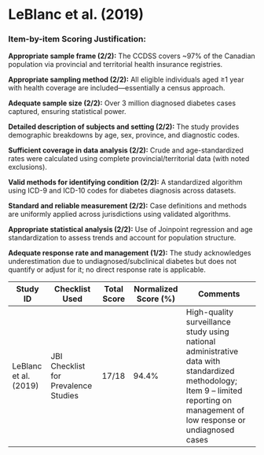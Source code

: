 # LeBlanc et al. (2019)

### Item-by-item Scoring Justification:

**Appropriate sample frame (2/2):** The CCDSS covers ~97% of the Canadian population via provincial and territorial health insurance registries.

**Appropriate sampling method (2/2):** All eligible individuals aged ≥1 year with health coverage are included—essentially a census approach.

**Adequate sample size (2/2):** Over 3 million diagnosed diabetes cases captured, ensuring statistical power.

**Detailed description of subjects and setting (2/2):** The study provides demographic breakdowns by age, sex, province, and diagnostic codes.

**Sufficient coverage in data analysis (2/2):** Crude and age-standardized rates were calculated using complete provincial/territorial data (with noted exclusions).

**Valid methods for identifying condition (2/2):** A standardized algorithm using ICD-9 and ICD-10 codes for diabetes diagnosis across datasets.

**Standard and reliable measurement (2/2):** Case definitions and methods are uniformly applied across jurisdictions using validated algorithms.

**Appropriate statistical analysis (2/2):** Use of Joinpoint regression and age standardization to assess trends and account for population structure.

**Adequate response rate and management (1/2):** The study acknowledges underestimation due to undiagnosed/subclinical diabetes but does not quantify or adjust for it; no direct response rate is applicable.

| Study ID | Checklist Used | Total Score | Normalized Score (%) | Comments |
| --- | --- | --- | --- | --- |
| LeBlanc et al. (2019) | JBI Checklist for Prevalence Studies | 17/18 | 94.4% | High-quality surveillance study using national administrative data with standardized methodology; Item 9 – limited reporting on management of low response or undiagnosed cases |
